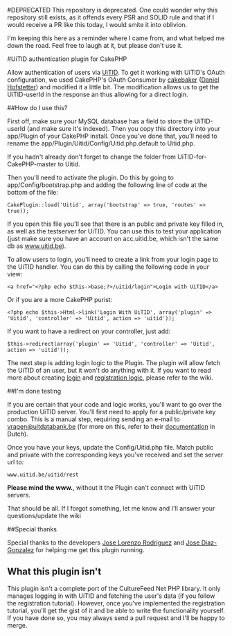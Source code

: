 #DEPRECATED
This repository is deprecated. One could wonder why this repository still exists, as it offends every PSR and SOLID rule and that if I would receive a PR like this today, I would smite it into oblivion. 

I'm keeping this here as a reminder where I came from, and what helped me down the road. Feel free to laugh at it, but please don't use it.

#UiTID authentication plugin for CakePHP

Allow authentication of users via [UiTID](http://www.uitid.be). To get it working with UiTID's OAuth configuration, we used CakePHP's OAuth Consumer by [cakebaker](https://github.com/cakebaker/oauth-consumer) ([Daniel Hofstetter](http://twitter.com/dhofstet)) and modified it a little bit. The modification allows us to get the UiTID-userId in the response an thus allowing for a direct login.

##How do I use this?

First off, make sure your MySQL database has a field to store the UiTID-userId (and make sure it's indexed). Then you copy this directory into your app/Plugin of your CakePHP install. Once you've done that, you'll need to rename the app/Plugin/Uitid/Config/Uitid.php.default to Uitid.php. 

If you hadn't already don't forget to change the folder from UiTID-for-CakePHP-master to Uitid.

Then you'll need to activate the plugin. Do this by going to app/Config/bootstrap.php and adding the following line of code at the bottom of the file:

```
CakePlugin::load('Uitid', array('bootstrap' => true, 'routes' => true));

```

If you open this file you'll see that there is an public and private key filled in, as well as the testserver for UiTID. You can use this to test your application (just make sure you have an account on acc.uitid.be, which isn't the same db as www.uitid.be). 


To allow users to login, you'll need to create a link from your login page to the UiTID handler. You can do this by calling the following code in your view:

```
<a href="<?php echo $this->base;?>/uitid/login">Login with UiTID</a>
```

Or if you are a more CakePHP purist:

```
<?php echo $this->Html->link('Login With UiTID', array('plugin' => 'Uitid', 'controller' => 'Uitid', action => 'uitid'));

```

If you want to have a redirect on your controller, just add:
```
$this->redirect(array('plugin' => 'Uitid', 'controller' => 'Uitid', action => 'uitid'));
```

The next step is adding login logic to the Plugin. The plugin will allow fetch the UiTID of an user, but it won't do anything with it. If you want to read more about creating [login](https://github.com/nielsvermaut/UiTID-for-CakePHP/wiki/Creating-login-logic) and [registration logic](https://github.com/nielsvermaut/UiTID-for-CakePHP/wiki/Creating-registration-logic), please refer to the wiki.


##I'm done testing

If you are certain that your code and logic works, you'll want to go over the production UiTID server. You'll first need to apply for a public/private key combo. This is a manual step, requiring sending an e-mail to [vragen@uitdatabank.be](mailto:vragen@uitdatabank.be) (for more on this, refer to their [documentation](http://tools.uitdatabank.be/docs/uitid) in Dutch).

Once you have your keys, update the Config/Uitid.php file. Match public and private with the corresponding keys you've received and set the server url to:

```
www.uitid.be/uitid/rest
```

**Please mind the www.**, without it the Plugin can't connect with UiTID servers.

That should be all. If I forgot something, let me know and I'll answer your questions/update the wiki


##Special thanks

Special thanks to the developers [Jose Lorenzo Rodriguez](https://github.com/lorenzo) and [Jose Diaz-Gonzalez](http://josediazgonzalez.com/) for helping me get this plugin running.

## What this plugin isn't

This plugin isn't a complete port of the CultureFeed Net PHP library. It only manages logging in with UiTID and fetching the user's data (if you follow the registration tutorial). However, once you've implemented the registration tutorial, you'll get the gist of it and be able to write the functionality yourself. If you have done so, you may always send a pull request and I'll be happy to merge.
